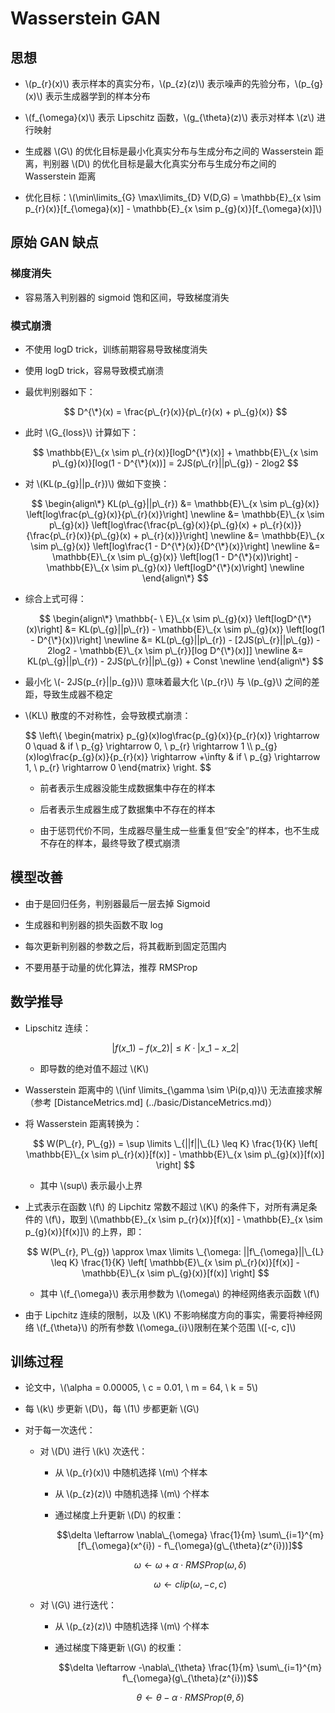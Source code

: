 <script type="text/javascript" src="http://cdn.mathjax.org/mathjax/latest/MathJax.js?config=default"></script>

# Wasserstein GAN

## 思想

- \\(p\_{r}(x)\\) 表示样本的真实分布，\\(p_{z}(z)\\) 表示噪声的先验分布，\\(p\_{g}(x)\\) 表示生成器学到的样本分布

- \\(f\_{\omega}(x)\\) 表示 Lipschitz 函数，\\(g\_{\theta}(z)\\) 表示对样本 \\(z\\) 进行映射

- 生成器 \\(G\\) 的优化目标是最小化真实分布与生成分布之间的 Wasserstein 距离，判别器 \\(D\\) 的优化目标是最大化真实分布与生成分布之间的 Wasserstein 距离

- 优化目标：\\(\min\limits\_{G} \max\limits\_{D} V(D,G) = \mathbb{E}\_{x \sim p\_{r}(x)}[f\_{\omega}(x)] - \mathbb{E}\_{x \sim p\_{g}(x)}[f\_{\omega}(x)]\\)

## 原始 GAN 缺点

### 梯度消失

- 容易落入判别器的 sigmoid 饱和区间，导致梯度消失

### 模式崩溃

- 不使用 logD trick，训练前期容易导致梯度消失

- 使用 logD trick，容易导致模式崩溃

- 最优判别器如下：

	$$ D^{\*}(x) = \frac{p\_{r}(x)}{p\_{r}(x) + p\_{g}(x)} $$

- 此时 \\(G\_{loss}\\) 计算如下：

	$$ \mathbb{E}\_{x \sim p\_{r}(x)}[logD^{\*}(x)] + \mathbb{E}\_{x \sim p\_{g}(x)}[log(1 - D^{\*}(x))] = 2JS(p\_{r}||p\_{g}) - 2log2 $$

- 对 \\(KL(p\_{g}||p\_{r})\\) 做如下变换：

	$$
	\begin{align\*}
	KL(p\_{g}||p\_{r}) &= \mathbb{E}\_{x \sim p\_{g}(x)} \left[log\frac{p\_{g}(x)}{p\_{r}(x)}\right] \newline
	&= \mathbb{E}\_{x \sim p\_{g}(x)} \left[log\frac{\frac{p\_{g}(x)}{p\_{g}(x) + p\_{r}(x)}}{\frac{p\_{r}(x)}{p\_{g}(x) + p\_{r}(x)}}\right] \newline
	&= \mathbb{E}\_{x \sim p\_{g}(x)} \left[log\frac{1 - D^{\*}(x)}{D^{\*}(x)}\right] \newline
	&= \mathbb{E}\_{x \sim p\_{g}(x)} \left[log(1 - D^{\*}(x))\right] - \mathbb{E}\_{x \sim p\_{g}(x)} \left[logD^{\*}(x)\right] \newline
	\end{align\*}
	$$

- 综合上式可得：

	$$
	\begin{align\*}
	\mathbb{- \ E}\_{x \sim p\_{g}(x)} \left[logD^{\*}(x)\right] &= KL(p\_{g}||p\_{r}) - \mathbb{E}\_{x \sim p\_{g}(x)} \left[log(1 - D^{\*}(x))\right] \newline
	&= KL(p\_{g}||p\_{r}) - [2JS(p\_{r}||p\_{g}) - 2log2 - \mathbb{E}\_{x \sim p\_{r}}[log D^{\*}(x)]] \newline
	&= KL(p\_{g}||p\_{r}) - 2JS(p\_{r}||p\_{g}) + Const \newline
	\end{align\*}
	$$

- 最小化 \\(- 2JS(p\_{r}||p\_{g})\\) 意味着最大化 \\(p\_{r}\\) 与 \\(p\_{g}\\) 之间的差距，导致生成器不稳定

- \\(KL\\) 散度的不对称性，会导致模式崩溃：

	$$ \\left\\{ \begin{matrix} p\_{g}(x)log\frac{p\_{g}(x)}{p\_{r}(x)} \rightarrow 0 \quad & if \ p\_{g} \rightarrow 0, \ p\_{r} \rightarrow 1 \\\\ p\_{g}(x)log\frac{p\_{g}(x)}{p\_{r}(x)} \rightarrow +\infty & if \ p\_{g} \rightarrow 1, \ p\_{r} \rightarrow 0 \end{matrix} \\right\. $$
			
	- 前者表示生成器没能生成数据集中存在的样本

	- 后者表示生成器生成了数据集中不存在的样本

	- 由于惩罚代价不同，生成器尽量生成一些重复但“安全”的样本，也不生成不存在的样本，最终导致了模式崩溃

## 模型改善

- 由于是回归任务，判别器最后一层去掉 Sigmoid

- 生成器和判别器的损失函数不取 log

- 每次更新判别器的参数之后，将其截断到固定范围内

- 不要用基于动量的优化算法，推荐 RMSProp

## 数学推导

- Lipschitz 连续：

	$$|f(x\_{1}) - f(x\_{2})| \leq K \cdot |x\_{1} - x\_{2}|$$
	
	- 即导数的绝对值不超过 \\(K\\)

- Wasserstein 距离中的 \\(\inf \limits\_{\gamma \sim \Pi(p,q)}\\) 无法直接求解（参考 [DistanceMetrics.md] (../basic/DistanceMetrics.md)）

- 将 Wasserstein 距离转换为：

	$$ W(P\_{r}, P\_{g}) = \sup \limits \_{||f||\_{L} \leq K} \frac{1}{K} \left[ \mathbb{E}\_{x \sim p\_{r}(x)}[f(x)] - \mathbb{E}\_{x \sim p\_{g}(x)}[f(x)] \right] $$
	
	- 其中 \\(sup\\) 表示最小上界

- 上式表示在函数 \\(f\\) 的 Lipchitz 常数不超过 \\(K\\) 的条件下，对所有满足条件的 \\(f\\)，取到 \\(\mathbb{E}\_{x \sim p\_{r}(x)}[f(x)] - \mathbb{E}\_{x \sim p\_{g}(x)}[f(x)]\\) 的上界，即：
	
	$$ W(P\_{r}, P\_{g}) \approx \max \limits \_{\omega: ||f\_{\omega}||\_{L} \leq K} \frac{1}{K} \left[ \mathbb{E}\_{x \sim p\_{r}(x)}[f(x)] - \mathbb{E}\_{x \sim p\_{g}(x)}[f(x)] \right] $$
	
	- 其中 \\(f\_{\omega}\\) 表示用参数为 \\(\omega\\) 的神经网络表示函数 \\(f\\)

- 由于 Lipchitz 连续的限制，以及 \\(K\\) 不影响梯度方向的事实，需要将神经网络 \\(f\_{\theta}\\) 的所有参数 \\(\omega\_{i}\\)限制在某个范围 \\([-c, c]\\)

## 训练过程

- 论文中，\\(\alpha = 0.00005, \ c = 0.01, \ m = 64, \ k = 5\\)

- 每 \\(k\\) 步更新 \\(D\\)，每 \\(1\\) 步都更新 \\(G\\)

- 对于每一次迭代：

	- 对 \\(D\\) 进行 \\(k\\) 次迭代：

		- 从 \\(p\_{r}(x)\\) 中随机选择 \\(m\\) 个样本

		- 从 \\(p\_{z}(z)\\) 中随机选择 \\(m\\) 个样本

		- 通过梯度上升更新 \\(D\\) 的权重：

			$$\delta \leftarrow \nabla\_{\omega} \frac{1}{m} \sum\_{i=1}^{m} [f\_{\omega}(x^{i}) - f\_{\omega}(g\_{\theta}(z^{i}))]$$

			$$\omega \leftarrow \omega + \alpha \cdot RMSProp(\omega, \delta)$$
			
			$$\omega \leftarrow clip(\omega, -c, c) $$

	- 对 \\(G\\) 进行迭代：

		- 从 \\(p\_{z}(z)\\) 中随机选择 \\(m\\) 个样本

		- 通过梯度下降更新 \\(G\\) 的权重：

			$$\delta \leftarrow -\nabla\_{\theta} \frac{1}{m} \sum\_{i=1}^{m} f\_{\omega}(g\_{\theta}(z^{i}))$$
			
			$$\theta \leftarrow \theta - \alpha \cdot RMSProp(\theta, \delta)$$